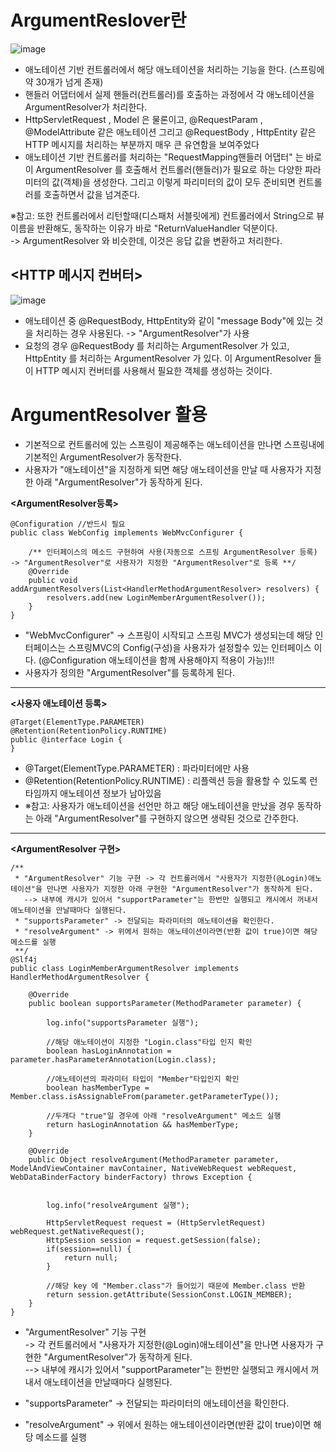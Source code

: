 __ArgumentReslover란__
=========================

![image](https://user-images.githubusercontent.com/96917871/159000660-3dbf1bc1-1379-4067-9100-077c7337ca67.png)

- 애노테이션 기반 컨트롤러에서 해당 애노테이션을 처리하는 기능을 한다. (스프링에 약 30개가 넘게 존재)
- 핸들러 어댑터에서 실제 핸들러(컨트롤러)를 호출하는 과정에서 각 애노테이션을 ArgumentResolver가 처리한다.
- HttpServletRequest , Model 은 물론이고, @RequestParam , @ModelAttribute 같은 애노테이션 그리고 @RequestBody , HttpEntity 같은 HTTP 메시지를 처리하는 부분까지 매우 큰 유연함을 보여주었다
- 애노테이션 기반 컨트롤러를 처리하는 "RequestMapping핸들러 어댑터" 는 바로 이 ArgumentResolver 를 호출해서 컨트롤러(핸들러)가 필요로 하는 다양한 파라미터의 값(객체)을 생성한다. 그리고 이렇게 파리미터의 값이 모두 준비되면 컨트롤러를 호출하면서 값을 넘겨준다.      

※참고: 또한 컨트롤러에서 리턴할때(디스패처 서블릿에게) 컨트롤러에서 String으로 뷰 이름을 반환해도, 동작하는 이유가 바로 "ReturnValueHandler 덕분이다.     
-> ArgumentResolver 와 비슷한데, 이것은 응답 값을 변환하고 처리한다.


__<HTTP 메시지 컨버터>__
--------------------------

![image](https://user-images.githubusercontent.com/96917871/159001021-16a390a7-b735-493f-874b-9dcbb56c9aa2.png)

- 애노테이션 중 @RequestBody, HttpEntity와 같이 "message Body"에 있는 것을 처리하는 경우 사용된다. -> "ArgumentResolver"가 사용
- 요청의 경우 @RequestBody 를 처리하는 ArgumentResolver 가 있고, HttpEntity 를 처리하는 ArgumentResolver 가 있다. 이 ArgumentResolver 들이 HTTP 메시지 컨버터를 사용해서 필요한 객체를 생성하는 것이다. 


__ArgumentResolver 활용__
===========================
- 기본적으로 컨트롤러에 있는 스프링이 제공해주는 애노테이션을 만나면 스프링내에 기본적인 ArgumentResolver가 동작한다.
- 사용자가 "애노테이션"을 지정하게 되면 해당 애노테이션을 만날 때 사용자가 지정한 아래 "ArgumentResolver"가 동작하게 된다.


__<ArgumentResolver등록>__    
```   
@Configuration //반드시 필요
public class WebConfig implements WebMvcConfigurer {

    /** 인터페이스의 메소드 구현하여 사용(자동으로 스프링 ArgumentResolver 등록) -> "ArgumentResolver"로 사용자가 지정한 "ArgumentResolver"로 등록 **/
    @Override
    public void addArgumentResolvers(List<HandlerMethodArgumentResolver> resolvers) {
        resolvers.add(new LoginMemberArgumentResolver());
    }
}
```
- "WebMvcConfigurer" -> 스프링이 시작되고 스프링 MVC가 생성되는데 해당 인터페이스는 스프링MVC의 Config(구성)을 사용자가 설정할수 있는 인터페이스 이다. (@Configuration 애노테이션을 함께 사용해야지 적용이 가능)!!!
- 사용자가 정의한 "ArgumentResolver"를 등록하게 된다.


-----------------------------------------
__<사용자 애노테이션 등록>__
```
@Target(ElementType.PARAMETER)
@Retention(RetentionPolicy.RUNTIME)
public @interface Login {
}
```
- @Target(ElementType.PARAMETER) : 파라미터에만 사용
- @Retention(RetentionPolicy.RUNTIME) : 리플렉션 등을 활용할 수 있도록 런타임까지 애노테이션 정보가 남아있음
- ※참고: 사용자가 애노테이션을 선언만 하고 해당 애노테이션을 만났을 경우 동작하는 아래 "ArgumentResolver"를 구현하지 않으면 생략된 것으로 간주한다.

-----------------------------
__<ArgumentResolver 구현>__
```
/**
 * "ArgumentResolver" 기능 구현 -> 각 컨트롤러에서 "사용자가 지정한(@Login)애노테이션"을 만나면 사용자가 지정한 아래 구현한 "ArgumentResolver"가 동작하게 된다.
   --> 내부에 캐시가 있어서 "supportParameter"는 한번만 실행되고 캐시에서 꺼내서 애노테이션을 만날때마다 실행된다.
 * "supportsParameter" -> 전달되는 파라미터의 애노테이션을 확인한다.
 * "resolveArgument" -> 위에서 원하는 애노테이션이라면(반환 값이 true)이면 해당 메소드를 실행
 **/
@Slf4j
public class LoginMemberArgumentResolver implements HandlerMethodArgumentResolver {

    @Override
    public boolean supportsParameter(MethodParameter parameter) {

        log.info("supportsParameter 실행");

        //해당 애노테이션이 지정한 "Login.class"타입 인지 확인
        boolean hasLoginAnnotation = parameter.hasParameterAnnotation(Login.class);

        //애노테이션의 파라미터 타입이 "Member"타입인지 확인
        boolean hasMemberType = Member.class.isAssignableFrom(parameter.getParameterType());

        //두개다 "true"일 경우에 아래 "resolveArgument" 메소드 실행
        return hasLoginAnnotation && hasMemberType;
    }

    @Override
    public Object resolveArgument(MethodParameter parameter, ModelAndViewContainer mavContainer, NativeWebRequest webRequest, WebDataBinderFactory binderFactory) throws Exception {


        log.info("resolveArgument 실행");

        HttpServletRequest request = (HttpServletRequest) webRequest.getNativeRequest();
        HttpSession session = request.getSession(false);
        if(session==null) {
            return null;
        }

        //해당 key 에 "Member.class"가 들어있기 때문에 Member.class 반환
        return session.getAttribute(SessionConst.LOGIN_MEMBER);
    }
}
```
- "ArgumentResolver" 기능 구현         
-> 각 컨트롤러에서 "사용자가 지정한(@Login)애노테이션"을 만나면 사용자가 구현한 "ArgumentResolver"가 동작하게 된다.               
--> 내부에 캐시가 있어서 "supportParameter"는 한번만 실행되고 캐시에서 꺼내서 애노테이션을 만날때마다 실행된다.  

- "supportsParameter" -> 전달되는 파라미터의 애노테이션을 확인한다.
- "resolveArgument" -> 위에서 원하는 애노테이션이라면(반환 값이 true)이면 해당 메소드를 실행

